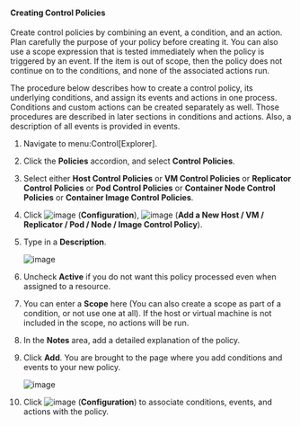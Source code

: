 #### Creating Control Policies

Create control policies by combining an event, a condition, and an
action. Plan carefully the purpose of your policy before creating it.
You can also use a scope expression that is tested immediately when the
policy is triggered by an event. If the item is out of scope, then the
policy does not continue on to the conditions, and none of the
associated actions run.

The procedure below describes how to create a control policy, its
underlying conditions, and assign its events and actions in one process.
Conditions and custom actions can be created separately as well. Those
procedures are described in later sections in conditions and actions.
Also, a description of all events is provided in events.

1.  Navigate to menu:Control\[Explorer\].

2.  Click the **Policies** accordion, and select **Control Policies**.

3.  Select either **Host Control Policies** or **VM Control Policies**
    or **Replicator Control Policies** or **Pod Control Policies** or
    **Container Node Control Policies** or **Container Image Control
    Policies**.

4.  Click ![image](../images/1847.png) (**Configuration**),
    ![image](../images/1862.png) (**Add a New Host / VM / Replicator / Pod
    / Node / Image Control Policy**).

5.  Type in a **Description**.

    ![image](../images/:../images/1849.png)

6.  Uncheck **Active** if you do not want this policy processed even
    when assigned to a resource.

7.  You can enter a **Scope** here (You can also create a scope as part
    of a condition, or not use one at all). If the host or virtual
    machine is not included in the scope, no actions will be run.

8.  In the **Notes** area, add a detailed explanation of the policy.

9.  Click **Add**. You are brought to the page where you add conditions
    and events to your new policy.

    ![image](../images/:../images/1850.png)

10. Click ![image](../images/1847.png) (**Configuration**) to associate
    conditions, events, and actions with the policy.
